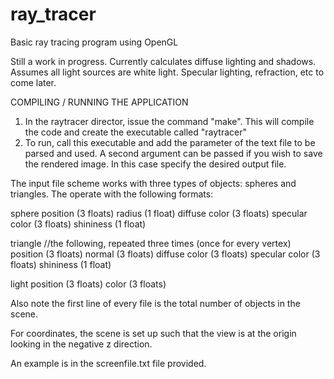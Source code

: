 ray_tracer
==========

Basic ray tracing program using OpenGL

Still a work in progress.  Currently calculates diffuse lighting and shadows.  Assumes all light sources are white light.  Specular lighting, refraction, etc to come later.  

COMPILING / RUNNING THE APPLICATION
1. In the raytracer director, issue the command "make".  This will compile the code and create the executable called "raytracer"
2. To run, call this executable and add the parameter of the text file to be parsed and used.  A second argument can be passed if you wish to save the rendered image.  In this case specify the desired output file.  

The input file scheme works with three types of objects: spheres and triangles.  The operate with the following formats:

sphere
  position (3 floats)
  radius (1 float)
  diffuse color (3 floats)
  specular color (3 floats)
  shininess (1 float)

triangle
  //the following, repeated three times (once for every vertex)
  position (3 floats)
  normal (3 floats)
  diffuse color (3 floats)
  specular color (3 floats)
  shininess (1 float)

light
  position (3 floats)
  color (3 floats)

Also note the first line of every file is the total number of objects in the scene.  

For coordinates, the scene is set up such that the view is at the origin looking in the negative z direction.  

An example is in the screenfile.txt file provided.